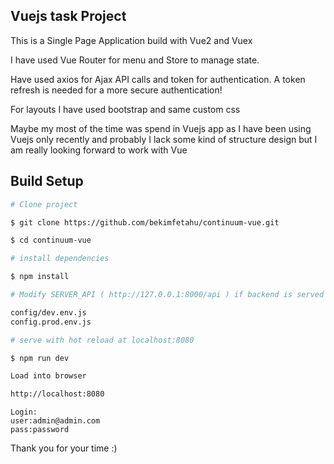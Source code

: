 ## Vuejs task Project
This is a Single Page Application build with Vue2 and Vuex

I have used Vue Router for menu and Store to manage state.

Have used axios for Ajax API calls and token for authentication.
A token refresh is needed for a more secure authentication!

For layouts I have used bootstrap and same custom css

Maybe my most of the time was spend in Vuejs app as I have been using Vuejs only recently
and probably I lack some kind of structure design but I am really looking forward to work with Vue


## Build Setup

``` bash
# Clone project

$ git clone https://github.com/bekimfetahu/continuum-vue.git

$ cd continuum-vue

# install dependencies

$ npm install

# Modify SERVER_API ( http://127.0.0.1:8000/api ) if backend is served in with other IP and Port

config/dev.env.js
config.prod.env.js

# serve with hot reload at localhost:8080

$ npm run dev

Load into browser

http://localhost:8080

```
```
Login:
user:admin@admin.com
pass:password
```

Thank you for your time :)
